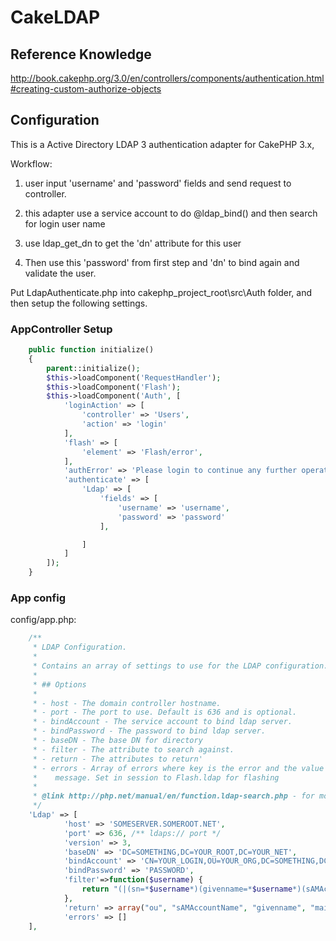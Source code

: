 # CakeLDAP
## Reference Knowledge

http://book.cakephp.org/3.0/en/controllers/components/authentication.html#creating-custom-authorize-objects

## Configuration

This is a Active Directory LDAP 3 authentication adapter for CakePHP 3.x, 

Workflow:

1. user input 'username' and 'password' fields and send request to controller.

2. this adapter use a service account to do @ldap_bind() and then search for login user name

3. use ldap_get_dn to get the 'dn' attribute for this user 

4. Then use this 'password' from first step and 'dn' to bind again and validate the user.

Put LdapAuthenticate.php into cakephp_project_root\src\Auth folder, and then setup the following settings.

### AppController Setup

```php
    public function initialize()
    {
        parent::initialize();
        $this->loadComponent('RequestHandler');
        $this->loadComponent('Flash');
        $this->loadComponent('Auth', [
            'loginAction' => [
                'controller' => 'Users',
                'action' => 'login'
            ],
            'flash' => [
    			'element' => 'Flash/error',
    		],
            'authError' => 'Please login to continue any further operations.',
            'authenticate' => [
                'Ldap' => [
					'fields' => [
						'username' => 'username',
						'password' => 'password'
					],

            	]
        	]
        ]);
    }
```

### App config

config/app.php:
```php
    /**
     * LDAP Configuration.
     *
     * Contains an array of settings to use for the LDAP configuration.
     *
     * ## Options
     *
     * - host - The domain controller hostname. 
     * - port - The port to use. Default is 636 and is optional.
     * - bindAccount - The service account to bind ldap server.
     * - bindPassword - The password to bind ldap server.
     * - baseDN - The base DN for directory
     * - filter - The attribute to search against. 
     * - return - The attributes to return'
     * - errors - Array of errors where key is the error and the value is the error
     *    message. Set in session to Flash.ldap for flashing
     *
     * @link http://php.net/manual/en/function.ldap-search.php - for more info on ldap search
     */
	'Ldap' => [
			'host' => 'SOMESERVER.SOMEROOT.NET',
			'port' => 636, /** ldaps:// port */
			'version' => 3,
			'baseDN' => 'DC=SOMETHING,DC=YOUR_ROOT,DC=YOUR_NET',
			'bindAccount' => 'CN=YOUR_LOGIN,OU=YOUR_ORG,DC=SOMETHING,DC=YOUR_ROOT,DC=YOUR_NET',
			'bindPassword' => 'PASSWORD',
            'filter'=>function($username) {
				return "(|(sn=*$username*)(givenname=*$username*)(sAMAccountName=*$username*)(displayname=*$username*))";
            },
            'return' => array("ou", "sAMAccountName", "givenname", "mail", "dn"),
			'errors' => []
	],
```
